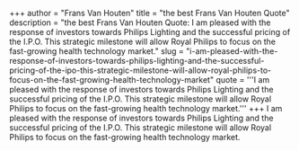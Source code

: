 +++
author = "Frans Van Houten"
title = "the best Frans Van Houten Quote"
description = "the best Frans Van Houten Quote: I am pleased with the response of investors towards Philips Lighting and the successful pricing of the I.P.O. This strategic milestone will allow Royal Philips to focus on the fast-growing health technology market."
slug = "i-am-pleased-with-the-response-of-investors-towards-philips-lighting-and-the-successful-pricing-of-the-ipo-this-strategic-milestone-will-allow-royal-philips-to-focus-on-the-fast-growing-health-technology-market"
quote = '''I am pleased with the response of investors towards Philips Lighting and the successful pricing of the I.P.O. This strategic milestone will allow Royal Philips to focus on the fast-growing health technology market.'''
+++
I am pleased with the response of investors towards Philips Lighting and the successful pricing of the I.P.O. This strategic milestone will allow Royal Philips to focus on the fast-growing health technology market.
